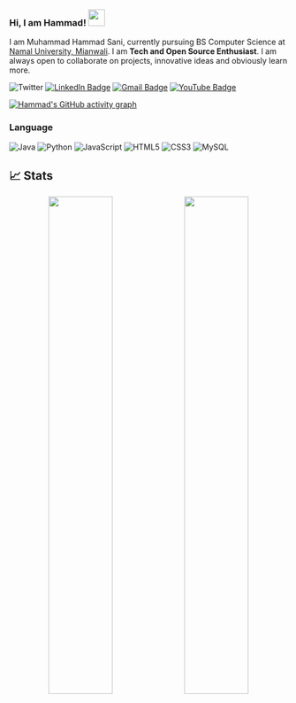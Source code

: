 ### Hi, I am Hammad! <img src="https://raw.githubusercontent.com/aemmadi/aemmadi/master/wave.gif" width="30px">

I am Muhammad Hammad Sani, currently pursuing BS Computer Science at [Namal University, Mianwali](https://namal.edu.pk/). I am **Tech and Open Source Enthusiast**. I am always open to collaborate on projects, innovative ideas and obviously learn more.

![Twitter](https://img.shields.io/twitter/follow/mhammad_saani?label=Hammad&style=social)
[![LinkedIn Badge](https://img.shields.io/badge/-Hammad-blue?style=flat-square&logo=Linkedin&logoColor=white&link=https://www.linkedin.com/in/muhammadhammadsani/)](https://www.linkedin.com/in/muhammadhammadsani/)
[![Gmail Badge](https://img.shields.io/badge/-m.hammadsaani@gmail.com-c14438?style=flat-square&logo=Gmail&logoColor=white&link=mailto:m.hammadsaani@gmail.com)](mailto:m.hammadsaani@gmail.com)
[![YouTube Badge](https://img.shields.io/badge/YouTube-FF0000?style=for-the-badge&logo=youtube&logoColor=white)](https://www.youtube.com/channel/UCLhoO6ZFamMZ5EhezfclIQA/featured)

[![Hammad's GitHub activity graph](https://activity-graph.herokuapp.com/graph?username=mhammadsaani&theme=github)](https://github.com/mhammadsaani/github-readme-activity-graph)

### Language

![Java](https://img.shields.io/badge/-java-E34A86?style=flat-square&logo=java)
![Python](https://img.shields.io/badge/-Python-black?style=flat-square&logo=Python)
![JavaScript](https://img.shields.io/badge/-JavaScript-black?style=flat-square&logo=javascript)
![HTML5](https://img.shields.io/badge/-HTML5-E34F26?style=flat-square&logo=html5&logoColor=white)
![CSS3](https://img.shields.io/badge/-CSS3-1572B6?style=flat-square&logo=css3)
![MySQL](https://img.shields.io/badge/-MySQL-black?style=flat-square&logo=mysql)

## 📈 Stats

<p align="center">
	
  <img width="48%" src="https://github-readme-stats.vercel.app/api?username=mhammadsaani&show_icons=true&theme=tokyonight" />
  <img width="48%" src="https://github-readme-streak-stats.herokuapp.com/?user=mhammadsaani&theme=tokyonight" />
</p>

<!--
**mhammadsaani/mhammadsaani** is a ✨ _special_ ✨ repository because its `README.md` (this file) appears on your GitHub profile.

Here are some ideas to get you started:

- 🔭 I’m currently working on ...
- 🌱 I’m currently learning ...
- 👯 I’m looking to collaborate on ...
- 🤔 I’m looking for help with ...
- 💬 Ask me about ...
- 📫 How to reach me: ...
- 😄 Pronouns: ...
- ⚡ Fun fact: ...
-->
